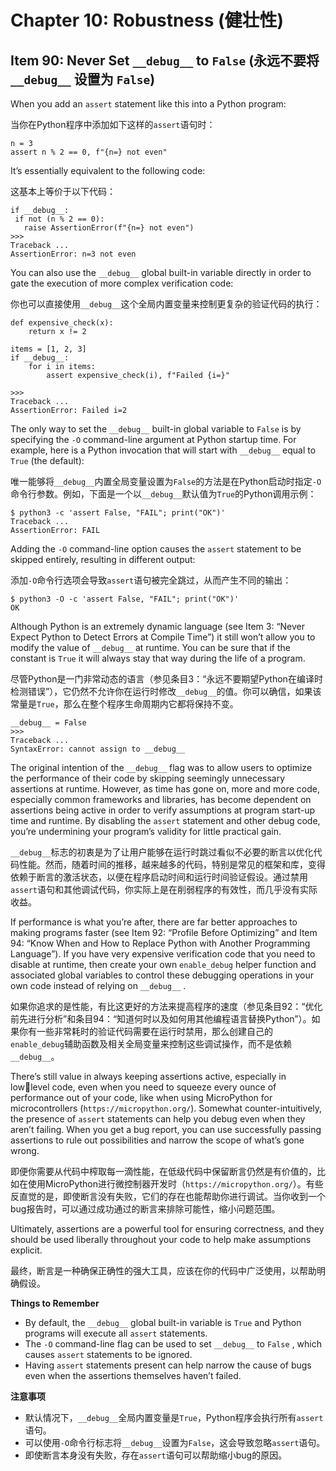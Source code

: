 # Chapter 10: Robustness (健壮性)

## Item 90: Never Set `__debug__` to `False` (永远不要将 `__debug__` 设置为 `False`)

When you add an `assert` statement like this into a Python program:

当你在Python程序中添加如下这样的`assert`语句时：

```
n = 3
assert n % 2 == 0, f"{n=} not even"
```

It’s essentially equivalent to the following code:

这基本上等价于以下代码：

```
if __debug__:
 if not (n % 2 == 0):
   raise AssertionError(f"{n=} not even")
>>>
Traceback ...
AssertionError: n=3 not even
```

You can also use the `__debug__` global built-in variable directly in order to gate the execution of more complex verification code:

你也可以直接使用`__debug__`这个全局内置变量来控制更复杂的验证代码的执行：

```
def expensive_check(x):
    return x != 2
    
items = [1, 2, 3]
if __debug__:
    for i in items:
        assert expensive_check(i), f"Failed {i=}"

>>>
Traceback ...
AssertionError: Failed i=2        
```

The only way to set the `__debug__` built-in global variable to `False` is by specifying the `-O` command-line argument at Python startup time. For example, here is a Python invocation that will start with `__debug__` equal to `True` (the default):

唯一能够将`__debug__`内置全局变量设置为`False`的方法是在Python启动时指定`-O`命令行参数。例如，下面是一个以`__debug__`默认值为`True`的Python调用示例：

```
$ python3 -c 'assert False, "FAIL"; print("OK")'
Traceback ...
AssertionError: FAIL
```

Adding the `-O` command-line option causes the `assert` statement to be skipped entirely, resulting in different output:

添加`-O`命令行选项会导致`assert`语句被完全跳过，从而产生不同的输出：

```
$ python3 -O -c 'assert False, "FAIL"; print("OK")'
OK
```

Although Python is an extremely dynamic language (see Item 3: “Never Expect Python to Detect Errors at Compile Time”) it still won’t allow you to modify the value of `__debug__` at runtime. You can be sure that if the constant is `True` it will always stay that way during the life of a program.

尽管Python是一门非常动态的语言（参见条目3：“永远不要期望Python在编译时检测错误”），它仍然不允许你在运行时修改`__debug__`的值。你可以确信，如果该常量是`True`，那么在整个程序生命周期内它都将保持不变。

```
__debug__ = False
>>>
Traceback ...
SyntaxError: cannot assign to __debug__
```

The original intention of the `__debug__` flag was to allow users to optimize the performance of their code by skipping seemingly unnecessary assertions at runtime. However, as time has gone on, more and more code, especially common frameworks and libraries, has become dependent on assertions being active in order to verify assumptions at program start-up time and runtime. By disabling the `assert` statement and other debug code, you’re undermining your program’s validity for little practical gain.

`__debug__`标志的初衷是为了让用户能够在运行时跳过看似不必要的断言以优化代码性能。然而，随着时间的推移，越来越多的代码，特别是常见的框架和库，变得依赖于断言的激活状态，以便在程序启动时间和运行时间验证假设。通过禁用`assert`语句和其他调试代码，你实际上是在削弱程序的有效性，而几乎没有实际收益。

If performance is what you’re after, there are far better approaches to making programs faster (see Item 92: “Profile Before Optimizing” and Item 94: “Know When and How to Replace Python with Another Programming Language”). If you have very expensive verification code that you need to disable at runtime, then create your own `enable_debug` helper function and associated global variables to control these debugging operations in your own code instead of relying on `__debug__` .

如果你追求的是性能，有比这更好的方法来提高程序的速度（参见条目92：“优化前先进行分析”和条目94：“知道何时以及如何用其他编程语言替换Python”）。如果你有一些非常耗时的验证代码需要在运行时禁用，那么创建自己的`enable_debug`辅助函数及相关全局变量来控制这些调试操作，而不是依赖`__debug__`。

There’s still value in always keeping assertions active, especially in low￾level code, even when you need to squeeze every ounce of performance out of your code, like when using MicroPython for microcontrollers (`https://micropython.org/`). Somewhat counter-intuitively, the presence of `assert` statements can help you debug even when they aren’t failing. When you get a bug report, you can use successfully passing assertions to rule out possibilities and narrow the scope of what’s gone wrong.

即便你需要从代码中榨取每一滴性能，在低级代码中保留断言仍然是有价值的，比如在使用MicroPython进行微控制器开发时（`https://micropython.org/`）。有些反直觉的是，即使断言没有失败，它们的存在也能帮助你进行调试。当你收到一个bug报告时，可以通过成功通过的断言来排除可能性，缩小问题范围。

Ultimately, assertions are a powerful tool for ensuring correctness, and they should be used liberally throughout your code to help make assumptions explicit.

最终，断言是一种确保正确性的强大工具，应该在你的代码中广泛使用，以帮助明确假设。

**Things to Remember**

- By default, the `__debug__` global built-in variable is `True` and Python programs will execute all `assert` statements.
- The `-O` command-line flag can be used to set `__debug__` to `False` , which causes `assert` statements to be ignored.
- Having `assert` statements present can help narrow the cause of bugs even when the assertions themselves haven’t failed.

**注意事项**

- 默认情况下，`__debug__`全局内置变量是`True`，Python程序会执行所有`assert`语句。
- 可以使用`-O`命令行标志将`__debug__`设置为`False`，这会导致忽略`assert`语句。
- 即使断言本身没有失败，存在`assert`语句可以帮助缩小bug的原因。